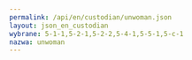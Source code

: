 ```yaml
---
permalink: /api/en/custodian/unwoman.json
layout: json_en_custodian
wybrane: 5-1-1,5-2-1,5-2-2,5-4-1,5-5-1,5-c-1
nazwa: unwoman
---
```

